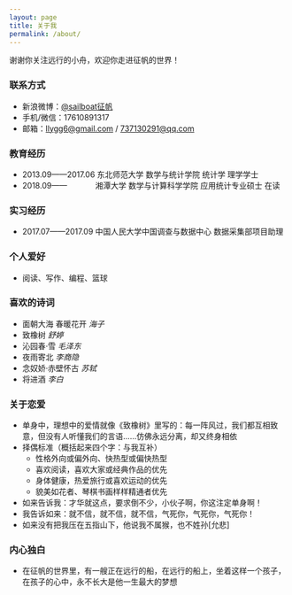 ```yaml
---
layout: page
title: 关于我
permalink: /about/
---
```


<div align='left'>
<p>谢谢你关注远行的小舟，欢迎你走进征帆的世界！</p>
</div>

### 联系方式
* 新浪微博：[@sailboat征帆](https://weibo.com/u/3167301301?refer_flag=1001030102_&is_hot=1)
* 手机/微信：17610891317
* 邮箱：llygg6@gmail.com / 737130291@qq.com

### 教育经历

* 2013.09——2017.06 东北师范大学 数学与统计学院 统计学 理学学士
* 2018.09——&nbsp;&nbsp;&nbsp;&nbsp;&nbsp;&nbsp;&nbsp;&nbsp;&nbsp;&nbsp;&nbsp;&nbsp;&nbsp;湘潭大学 数学与计算科学学院 应用统计专业硕士 在读

### 实习经历

* 2017.07——2017.09 中国人民大学中国调查与数据中心 数据采集部项目助理

### 个人爱好

* 阅读、写作、编程、篮球

### 喜欢的诗词

* 面朝大海 春暖花开 *海子*
* 致橡树 *舒婷*
* 沁园春·雪 *毛泽东*
* 夜雨寄北 *李商隐*
* 念奴娇·赤壁怀古 *苏轼*
* 将进酒 *李白*

### 关于恋爱

* 单身中，理想中的爱情就像《致橡树》里写的：每一阵风过，我们都互相致意，但没有人听懂我们的言语……仿佛永远分离，却又终身相依
* 择偶标准（概括起来四个字：与我互补）
  + 性格外向或偏外向、快热型或偏快热型
  + 喜欢阅读，喜欢大家或经典作品的优先
  + 身体健康，热爱旅行或喜欢运动的优先
  + 貌美如花者、琴棋书画样样精通者优先
* 如来告诉我：才华就这点，要求倒不少，小伙子啊，你这注定单身啊！
* 我告诉如来：就不信，就不信，就不信，气死你，气死你，气死你！
* 如来没有把我压在五指山下，他说我不属猴，也不姓孙[允悲]

### 内心独白

* 在征帆的世界里，有一艘正在远行的船，在远行的船上，坐着这样一个孩子，在孩子的心中，永不长大是他一生最大的梦想